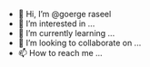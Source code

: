 - 👋 Hi, I’m @goerge raseel
- 👀 I’m interested in ...
- 🌱 I’m currently learning ...
- 💞️ I’m looking to collaborate on ...
- 📫 How to reach me ...

<!---
aminahod/aminahod is a ✨ special ✨ repository because its `README.md` (this file) appears on your GitHub profile.
You can click the Preview link to take a look at your changes.
--->
